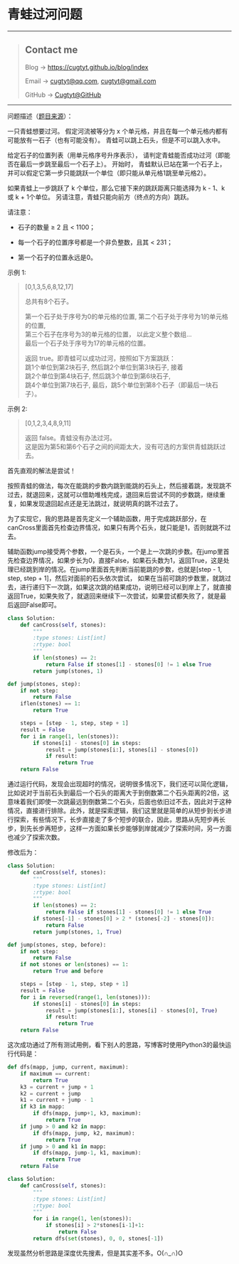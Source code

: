 # 青蛙过河问题

---
> ## Contact me
> Blog -> <https://cugtyt.github.io/blog/index>
>
> Email -> <cugtyt@qq.com>, <cugtyt@gmail.com>
>
> GitHub -> [Cugtyt@GitHub](https://github.com/Cugtyt)

---

问题描述（[题目来源](https://leetcode-cn.com/problems/frog-jump/description/)）：

一只青蛙想要过河。 假定河流被等分为 x 个单元格，并且在每一个单元格内都有可能放有一石子（也有可能没有）。 青蛙可以跳上石头，但是不可以跳入水中。

给定石子的位置列表（用单元格序号升序表示）， 请判定青蛙能否成功过河（即能否在最后一步跳至最后一个石子上）。 开始时， 青蛙默认已站在第一个石子上，并可以假定它第一步只能跳跃一个单位（即只能从单元格1跳至单元格2）。

如果青蛙上一步跳跃了 k 个单位，那么它接下来的跳跃距离只能选择为 k - 1、k 或 k + 1个单位。 另请注意，青蛙只能向前方（终点的方向）跳跃。

请注意：

* 石子的数量 ≥ 2 且 < 1100；

* 每一个石子的位置序号都是一个非负整数，且其 < 231；
* 第一个石子的位置永远是0。

示例 1:
>[0,1,3,5,6,8,12,17]
>
>总共有8个石子。
>
>第一个石子处于序号为0的单元格的位置, 第二个石子处于序号为1的单元格的位置,\
>第三个石子在序号为3的单元格的位置， 以此定义整个数组...\
>最后一个石子处于序号为17的单元格的位置。
>
>返回 true。即青蛙可以成功过河，按照如下方案跳跃：\
>跳1个单位到第2块石子, 然后跳2个单位到第3块石子, 接着\
>跳2个单位到第4块石子, 然后跳3个单位到第6块石子,\
>跳4个单位到第7块石子, 最后，跳5个单位到第8个石子（即最后一块石子）。

示例 2:
>[0,1,2,3,4,8,9,11]
>
>返回 false。青蛙没有办法过河。\
>这是因为第5和第6个石子之间的间距太大，没有可选的方案供青蛙跳跃过去。

首先直观的解法是尝试！

按照青蛙的做法，每次在能跳的步数内跳到能跳的石头上，然后接着跳，发现跳不过去，就退回来，这就可以借助堆栈完成，退回来后尝试不同的步数跳，继续重复，如果发现退回起点还是无法跳过，就说明真的跳不过去了。

为了实现它，我的思路是首先定义一个辅助函数，用于完成跳跃部分，在canCross里面首先检查边界情况，如果只有两个石头，就只能是1，否则就跳不过去。

辅助函数jump接受两个参数，一个是石头，一个是上一次跳的步数。在jump里首先检查边界情况，如果步长为0，直接False，如果石头数为1，返回True，这是处理已经跳到岸的情况。在jump里面首先判断当前能跳的步数，也就是[step - 1, step, step + 1]，然后对面前的石头依次尝试，
如果在当前可跳的步数里，就跳过去，进行递归下一次跳，如果这次跳的结果成功，说明已经可以到岸上了，就直接返回True，如果失败了，就退回来继续下一次尝试，如果尝试都失败了，就是最后返回False即可。

``` python 3
class Solution:
    def canCross(self, stones):
        """
        :type stones: List[int]
        :rtype: bool
        """
        if len(stones) == 2:
            return False if stones[1] - stones[0] != 1 else True
        return jump(stones, 1)

def jump(stones, step):
    if not step:
        return False
    iflen(stones) == 1:
        return True

    steps = [step - 1, step, step + 1]
    result = False
    for i in range(1, len(stones)):
        if stones[i] - stones[0] in steps:
            result = jump(stones[i:], stones[i] - stones[0])
            if result:
                return True
    return False
```

通过运行代码，发现会出现超时的情况，说明很多情况下，我们还可以简化逻辑，比如说对于当前石头到最后一个石头的距离大于到倒数第二个石头距离的2倍，这意味着我们即使一次跳最远到倒数第二个石头，后面也依旧过不去，因此对于这种情况，直接进行排除。此外，就是探索逻辑，我们这里就是简单的从短步到长步进行探索，有些情况下，长步直接走了多个短步的联合，因此，思路从先短步再长步，到先长步再短步，这样一方面如果长步能够到岸就减少了探索时间，另一方面也减少了探索次数。

修改后为：

``` python 3
class Solution:
    def canCross(self, stones):
        """
        :type stones: List[int]
        :rtype: bool
        """
        if len(stones) == 2:
            return False if stones[1] - stones[0] != 1 else True
        if stones[-1] - stones[0] > 2 * (stones[-2] - stones[0]):
            return False
        return jump(stones, 1, True)

def jump(stones, step, before):
    if not step:
        return False
    if not stones or len(stones) == 1:
        return True and before

    steps = [step - 1, step, step + 1]
    result = False
    for i in reversed(range(1, len(stones))):
        if stones[i] - stones[0] in steps:
            result = jump(stones[i:], stones[i] - stones[0], True)
            if result:
                return True
    return False
```

这次成功通过了所有测试用例，看下别人的思路，写博客时使用Python3的最快运行代码是：

``` python 3
def dfs(mapp, jump, current, maximum):
    if maximum == current:
        return True
    k3 = current + jump + 1
    k2 = current + jump
    k1 = current + jump - 1
    if k3 in mapp:
        if dfs(mapp, jump+1, k3, maximum):
            return True
    if jump > 0 and k2 in mapp:
        if dfs(mapp, jump, k2, maximum):
            return True
    if jump > 0 and k1 in mapp:
        if dfs(mapp, jump-1, k1, maximum):
            return True
    return False

class Solution:
    def canCross(self, stones):
        """
        :type stones: List[int]
        :rtype: bool
        """
        for i in range(1, len(stones)):
            if stones[i] > 2*stones[i-1]+1:
                return False
        return dfs(set(stones), 0, 0, stones[-1])
```

发现虽然分析思路是深度优先搜素，但是其实差不多。O(∩_∩)O